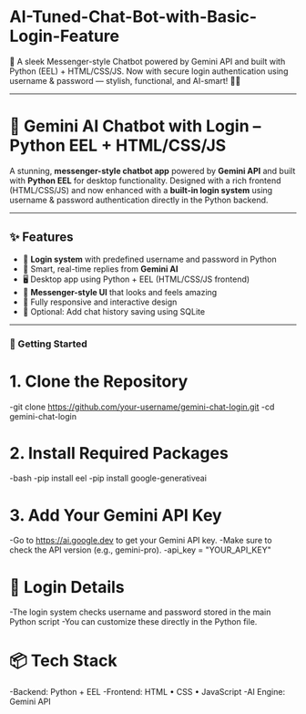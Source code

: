 # AI-Tuned-Chat-Bot-with-Basic-Login-Feature
💬 A sleek Messenger-style Chatbot powered by Gemini API and built with Python (EEL) + HTML/CSS/JS. Now with secure login authentication using username &amp; password — stylish, functional, and AI-smart! 🔐🤖

---

# 💬 Gemini AI Chatbot with Login – Python EEL + HTML/CSS/JS

A stunning, **messenger-style chatbot app** powered by **Gemini API** and built with **Python EEL** for desktop functionality. Designed with a rich frontend (HTML/CSS/JS) and now enhanced with a **built-in login system** using username & password authentication directly in the Python backend.

---

## ✨ Features

- 🔐 **Login system** with predefined username and password in Python
- 🤖 Smart, real-time replies from **Gemini AI**
- 🖥️ Desktop app using Python + EEL (HTML/CSS/JS frontend)
- 💬 **Messenger-style UI** that looks and feels amazing
- 🎨 Fully responsive and interactive design
- 💾 Optional: Add chat history saving using SQLite

---

### 🚀 Getting Started

# 1. Clone the Repository
-git clone https://github.com/your-username/gemini-chat-login.git
-cd gemini-chat-login

# 2. Install Required Packages
-bash
-pip install eel
-pip install google-generativeai

# 3. Add Your Gemini API Key
-Go to https://ai.google.dev to get your Gemini API key.
-Make sure to check the API version (e.g., gemini-pro).
-api_key = "YOUR_API_KEY"

# 🔐 Login Details
-The login system checks username and password stored in the main Python script
-You can customize these directly in the Python file.

# 📦 Tech Stack
-Backend: Python + EEL
-Frontend: HTML • CSS • JavaScript
-AI Engine: Gemini API

